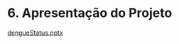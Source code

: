 # 6. Apresentação do Projeto

[dengueStatus.pptx](https://github.com/user-attachments/files/21005265/dengueStatus.pptx)
